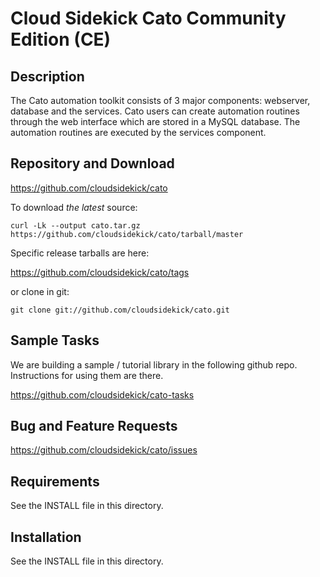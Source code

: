 # Cloud Sidekick Cato Community Edition (CE)

## Description

The Cato automation toolkit consists of 3 major components: webserver, 
database and the services. Cato users can create automation routines
through the web interface which are stored in a MySQL database. The 
automation routines are executed by the services component.  

## Repository and Download

https://github.com/cloudsidekick/cato

To download _the latest_ source:

```
curl -Lk --output cato.tar.gz https://github.com/cloudsidekick/cato/tarball/master
```

Specific release tarballs are here:

https://github.com/cloudsidekick/cato/tags

or clone in git:

```
git clone git://github.com/cloudsidekick/cato.git
```

## Sample Tasks

We are building a sample / tutorial library in the following github repo. 
Instructions for using them are there.

https://github.com/cloudsidekick/cato-tasks

## Bug and Feature Requests

https://github.com/cloudsidekick/cato/issues

## Requirements

See the INSTALL file in this directory.

## Installation

See the INSTALL file in this directory.
